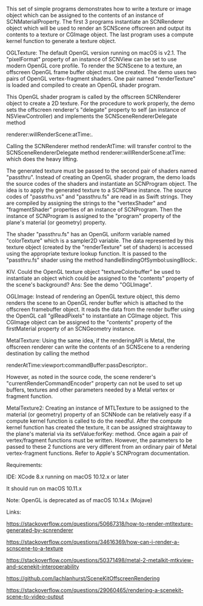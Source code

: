 This set of simple programs demonstrates how to write a texture  or image object which can be assigned to the contents of an instance of SCNMaterialProperty. The first 3 programs instantiate an SCNRenderer object which will be used to render an SCNScene offscreen and output its contents to a texture or CGImage object. The last program uses a compute kernel function to generate a texture object.


OGLTexture: The default OpenGL version running on macOS is v2.1. The "pixelFormat" property of an instance of SCNView can be set to use modern OpenGL core profile. To render the SCNScene to a texture, an offscreen OpenGL frame buffer object must be created. The demo uses two pairs of OpenGL vertex-fragment shaders. One pair named "renderTexture" is loaded and compiled to create an OpenGL shader program. 

This OpenGL shader program is called by the offscreen SCNRenderer object to create a 2D texture. For the procedure to work properly, the demo sets the offscreen renderer's "delegate" property to self (an instance of NSViewController) and implements the SCNSceneRendererDelegate method

renderer:willRenderScene:atTime:.

Calling the SCNRenderer method renderAtTime: will transfer control to the SCNSceneRendererDelegate method renderer:willRenderScene:atTime: which does the heavy lifting.

The generated texture must be passed to the second pair of shaders named "passthru". Instead of creating an OpenGL shader program, the demo loads the source codes of the shaders and instantiate an SCNProgram object. The idea is to apply the generated texture to a SCNPlane instance. The source codes of "passtrhu.vs" and "passthru.fs" are read in as Swift strings. They are compiled by assigning the strings to the "vertexShader" and "fragmentShader" properties of an instance of SCNProgram. Then the instance of SCNProgram is assigned to the "program" property of the plane's material (or geometry) property.

The shader "passthru.fs" has an OpenGL uniform variable named "colorTexture" which is a sampler2D variable. The data represented by this texture object (created by the "renderTexture" set of shaders) is accessed using the appropriate texture lookup function. It is passed to the "passthru.fs" shader using the method handleBindingOfSymbol:usingBlock:.

KIV. Could the OpenGL texture object "textureColorbuffer" be used to instantiate an object which could be assigned to the "contents" property of the scene's background?
Ans: See the demo "OGLImage".


OGLImage: Instead of rendering an OpenGL texture object, this demo renders the scene to an OpenGL render buffer which is attached to the offscreen framebuffer object. It reads the data from the render buffer using the OpenGL call "glReadPixels" to instantiate an CGImage object.
This CGImage object can be assigned to the "contents" property of the firstMaterial property of an SCNGeometry instance.


MetalTexture: Using the same idea, if the renderingAPI is Metal, the offscreen renderer can write the contents of an SCNScene to a rendering destination by calling the method 

renderAtTime:viewport:commandBuffer:passDescriptor:.

However, as noted in the source code, the scene renderer's "currentRenderCommandEncoder" property can not be used to set up buffers, textures and other parameters needed by a Metal vertex or fragment function.



MetalTexture2: Creating an instance of MTLTexture to be assigned to the material (or geometry) property of an SCNNode can be relatively easy if a compute kernel function is called to do the needful.  After the compute kernel function has created the texture, it can be assigned straightaway to the plane's material via its setValue:forKey: method. Once again a pair of vertex/fragment functions must be written. However, the parameters to be passed to these 2 functions are very different from an ordinary pair of Metal vertex-fragment functions. Refer to Apple's SCNProgram documentation.


Requirements:

IDE: XCode 8.x running on macOS 10.12.x or later

It should run on macOS 10.11.x

Note: OpenGL is deprecated as of macOS 10.14.x (Mojave)


Links:

https://stackoverflow.com/questions/50667318/how-to-render-mtltexture-generated-by-scnrenderer

https://stackoverflow.com/questions/34616369/how-can-i-render-a-scnscene-to-a-texture

https://stackoverflow.com/questions/50371498/metal-2-metalkit-mtkview-and-scenekit-interoperability

https://github.com/lachlanhurst/SceneKitOffscreenRendering

https://stackoverflow.com/questions/29060465/rendering-a-scenekit-scene-to-video-output

